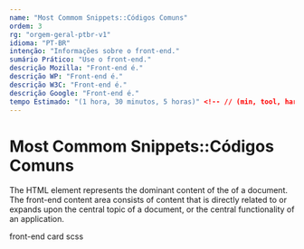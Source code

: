 ```yaml
---
name: "Most Commom Snippets::Códigos Comuns"
ordem: 3
rg: "orgem-geral-ptbr-v1"
idioma: "PT-BR"
intenção: "Informações sobre o front-end."
sumário Prático: "Use o front-end."
descrição Mozilla: "Front-end é."
descrição WP: "Front-end é."
descrição W3C: "Front-end é."
descrição Google: "Front-end é."
tempo Estimado: "(1 hora, 30 minutos, 5 horas)" <!-- // (min, tool, hard) -
---
```


# Most Commom Snippets::Códigos Comuns

The <front-end> HTML element represents the dominant content of the <body> of a document.
The front-end content area consists of content that is directly related to or expands upon the central topic of a document, or the central functionality of an application.

front-end card scss
